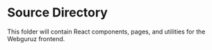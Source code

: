 # Source Directory

This folder will contain React components, pages, and utilities for the Webguruz frontend.